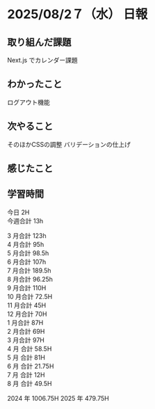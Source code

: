# 2025/08/2７（水） 日報

## 取り組んだ課題
Next.js でカレンダー課題

## わかったこと
ログアウト機能

## 次やること
そのほかCSSの調整
バリデーションの仕上げ

## 感じたこと

## 学習時間

今日 2H
<br />
今週合計 13h
<br />

3 月合計 123h
<br />
4 月合計 95h
<br />
5 月合計 98.5h
<br />
6 月合計 107h
<br />
7 月合計 189.5h
<br />
8 月合計 96.25h
<br />
9 月合計 110H
<br />
10 月合計 72.5H
<br />
11 月合計 45H
<br />
12 月合計 70H
<br />
1 月合計 87H
<br />
2 月合計 69H
<br />
3 月合計 97H
<br />
4 月 合計 58.5H
<br />
5 月 合計 81H
<br />
6 月 合計 21.75H
<br />
7 月 合計 12H
<br />
8 月 合計 49.5H

2024 年 1006.75H
2025 年 479.75H
